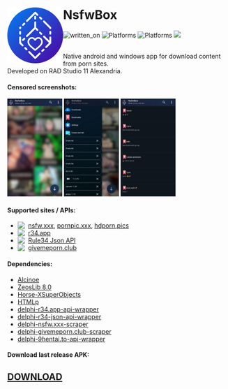 <h1 align="left">NsfwBox<img src="./assets/android-icons/Kisspeace-NsfwBox-icon.svg" width="128" align="left"/></h1>

![written_on](https://img.shields.io/badge/_-RAD_Studio-darkcyan?style=for-the-badge&logo=delphi)
![Platforms](https://img.shields.io/badge/Android-1A2541?style=for-the-badge&logo=android&logoColor=white)
![Platforms](https://img.shields.io/badge/Windows-1A2541?style=for-the-badge&logo=windows)
![](https://img.shields.io/github/downloads/kisspeace/NsfwBox/total?style=for-the-badge&labelColor=1A2541)
<br><br>

Native android and windows app for download content from porn sites.  
Developed on RAD Studio 11 Alexandria.

#### Censored screenshots:
<div>
  <img src="./assets/github/screenshot_1.jpg" width="25%" align=""/>
  <img src="./assets/github/screenshot_2.jpg" width="25%" align=""/>
  <img src="./assets/github/screenshot_3.jpg" width="25%" align=""/>
</div>

#### Supported sites / APIs:
* <img src="https://nsfw.xxx/favicon.ico" width="24" align="left">[nsfw.xxx](https://nsfw.xxx), [pornpic.xxx](https://pornpic.xxx/), [hdporn.pics](https://hdporn.pics/)
* <img src="https://r34.app/_nuxt/icons/icon_512x512.307d7e.png" width="24" align="left">[r34.app](https://r34.app)
* <img src="http://rule34.xxx/favicon.ico" width="24" align="left">[Rule34 Json API](https://github.com/KuroZen/r34-json-api)
* <img src="https://givemeporn.club/static/images/favicon.png?v=1" width="24" align="left">[givemeporn.club](https://givemeporn.club/)

#### Dependencies:
* [Alcinoe](https://github.com/Zeus64/alcinoe)
* [ZeosLib 8.0](https://sourceforge.net/p/zeoslib/code-0/HEAD/tree/branches/8.0-patches/)
* [Horse-XSuperObjects](https://github.com/claudneysessa/Horse-XSuperObjects)
* [HTMLp](https://github.com/RomanYankovsky/HTMLp)
* [delphi-r34.app-api-wrapper](https://github.com/Kisspeace/delphi-r34.app-api-wrapper)
* [delphi-r34-json-api-wrapper](https://github.com/Kisspeace/delphi-r34-json-api-wrapper)
* [delphi-nsfw.xxx-scraper](https://github.com/Kisspeace/delphi-nsfw.xxx-scraper)
* [delphi-givemeporn.club-scraper](https://github.com/Kisspeace/delphi-givemeporn.club-scraper)
* [delphi-9hentai.to-api-wrapper](https://github.com/Kisspeace/delphi-9hentai.to-api-wrapper)

#### Download last release APK:
## [DOWNLOAD](https://github.com/Kisspeace/NsfwBox/releases/download/v1.1.0/Kisspeace.NsfwBox.1.1.0.apk)
